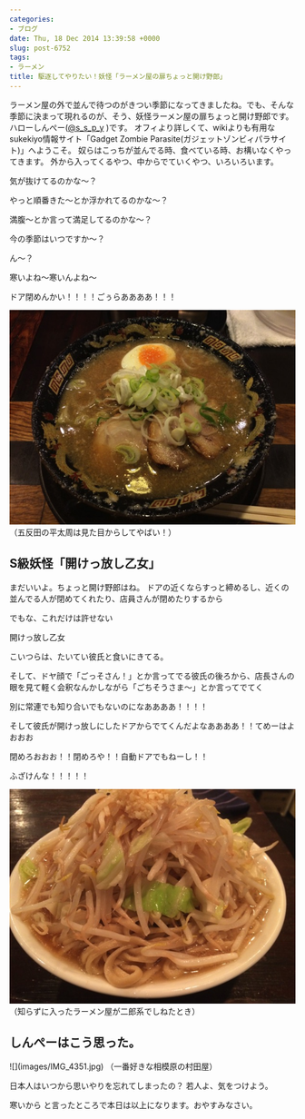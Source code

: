 ```yaml
---
categories:
- ブログ
date: Thu, 18 Dec 2014 13:39:58 +0000
slug: post-6752
tags:
- ラーメン
title: 駆逐してやりたい！妖怪「ラーメン屋の扉ちょっと開け野郎」
---
```


ラーメン屋の外で並んで待つのがきつい季節になってきましたね。でも、そんな季節に決まって現れるのが、そう、妖怪ラーメン屋の扉ちょっと開け野郎です。<!--more-->ハローしんぺー(<a href="https://twitter.com/s_s_p_y" target="_blank">@s_s_p_y</a> )です。
オフィより詳しくて、wikiよりも有用なsukekiyo情報サイト「Gadget Zombie Parasite(ガジェットゾンビィパラサイト)」へようこそ。
奴らはこっちが並んでる時、食べている時、お構いなくやってきます。
外から入ってくるやつ、中からでていくやつ、いろいろいます。

気が抜けてるのかな〜？

やっと順番きた〜とか浮かれてるのかな〜？

満腹〜とか言って満足してるのかな〜？

今の季節はいつですか〜？

ん〜？


寒いよね〜寒いんよね〜

ドア閉めんかい！！！！ごぅらああああ！！！


![](images/IMG_3204.jpg)
（五反田の平太周は見た目からしてやばい！）

<h2>S級妖怪「開けっ放し乙女」</h2>

まだいいよ。ちょっと開け野郎はね。
ドアの近くならすっと締めるし、近くの並んでる人が閉めてくれたり、店員さんが閉めたりするから

でもな、これだけは許せない

開けっ放し乙女


こいつらは、たいてい彼氏と食いにきてる。

そして、ドヤ顔で「ごっそさん！」とか言ってでる彼氏の後ろから、店長さんの眼を見て軽く会釈なんかしながら「ごちそうさま〜」とか言ってでてく

別に常連でも知り合いでもないのになああああ！！！！


そして彼氏が開けっ放しにしたドアからでてくんだよなああああ！！てめーはよおおお


閉めろおおお！！閉めろや！！自動ドアでもねーし！！


ふざけんな！！！！！


![](images/IMG_5195.jpg)
（知らずに入ったラーメン屋が二郎系でしねたとき）


<h2>しんぺーはこう思った。</h2>
![](images/IMG_4351.jpg)
（一番好きな相模原の村田屋）


日本人はいつから思いやりを忘れてしまったの？
若人よ、気をつけよう。

寒いから
と言ったところで本日は以上になります。おやすみなさい。